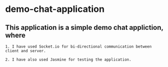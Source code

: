 # demo-chat-application

## This application is a simple demo chat appliction, where 
	1. I have used Socket.io for bi-directional communication between client and server.

	2. I have also used Jasmine for testing the application.

